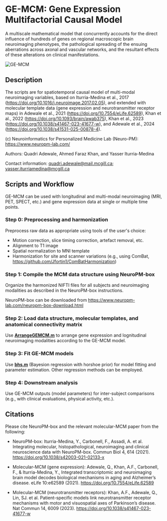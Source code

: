 # **GE-MCM: Gene Expression Multifactorial Causal Model**

A multiscale mathematical model that concurrently accounts for the direct influence of hundreds of genes on regional macroscopic brain neuroimaging phenotypes, the pathological spreading of the ensuing aberrations across axonal and vascular networks, and the resultant effects of these alterations on clinical manifestations. 

![GE-MCM](https://github.com/user-attachments/assets/647b1e43-be4c-4aea-95b7-82167703bf9b)

## **Description**
The scripts are for spatiotemporal causal model of multi-modal neuroimaging variables, based on Iturria-Medina et al., 2017 (https://doi.org/10.1016/j.neuroimage.2017.02.05), and extended with molecular template data (gene expression and neurotransmitter receptor maps) in Adewale et al., 2021 (https://doi.org/10.7554/eLife.62589), Khan et al., 2022 (https://doi.org/10.1093/brain/awab375), Khan et al., 2023 (https://doi.org/10.1038/s41467-023-41677-w), and Adewale et al., 2024 (https://doi.org/10.1038/s41531-025-00878-4).

(c) Neuroinformatics for Personalized Medicine Lab (Neuro-PM): https://www.neuropm-lab.com/

Authors: Quadri Adewale, Ahmed Faraz Khan, and Yasser Iturria-Medina

Contact information: quadri.adewale@mail.mcgill.ca; yasser.iturriamedina@mcgill.ca

## **Scripts and Workflow**
GE-MCM can be used with longitudinal and multi-modal neuroimaging (MRI, PET, SPECT, etc.) and gene expression data at single or multiple time points.

### **Step 0: Preprocessing and harmonization**
Preprocess raw data as appropriate using tools of the user's choice:

* Motion correction, slice timing correction, artefact removal, etc.
* Alignment to T1 image
* Spatial normalization to MNI template
* Harmonization for site and scanner variations (e.g., using ComBat, https://github.com/Jfortin1/ComBatHarmonization)

### **Step 1: Compile the MCM data structure using NeuroPM-box**
Organize the harmonized NIFTI files for all subjects and neuroimaging modalities as described in the NeuroPM-box instructions.

NeuroPM-box can be downloaded from https://www.neuropm-lab.com/neuropm-box-download.html

### **Step 2: Load data structure, molecular templates, and anatomical connectivity matrix**

Use [**ArrangeGEMCM.m**](/ArrangeGEMCM.m) to arrange gene expression and lognitudinal neuroimaging modalities according to the GE-MCM model.

### **Step 3: Fit GE-MCM models**

Use [**bhs.m**](/bhs.m) (Bayesion regression with horshoe prior) for model fitting and parameter estimation. Other regression methods can be employed.

### **Step 4: Downstream analysis**
Use GE-MCM outputs (model parameters) for inter-subject comparisons (e.g., with clinical evaluations, physical activity, etc.).


## **Citations**

Please cite NeuroPM-box and the relevant molecular-MCM paper from the following:

* NeuroPM-box: Iturria-Medina, Y., Carbonell, F., Assadi, A. et al. Integrating molecular, histopathological, neuroimaging and clinical neuroscience data with NeuroPM-box. Commun Biol 4, 614 (2021). https://doi.org/10.1038/s42003-021-02133-x

* Molecular-MCM (gene expression): Adewale, Q., Khan, A.F., Carbonell, F., & Iturria-Medina, Y., Integrated transcriptomic and neuroimaging brain model decodes biological mechanisms in aging and Alzheimer’s disease. eLife 10:e62589 (2021). https://doi.org/10.7554/eLife.62589

* Molecular-MCM (neurotransmitter receptors): Khan, A.F., Adewale, Q., Lin, SJ. et al. Patient-specific models link neurotransmitter receptor mechanisms with motor and visuospatial axes of Parkinson’s disease. Nat Commun 14, 6009 (2023). https://doi.org/10.1038/s41467-023-41677-w


    

